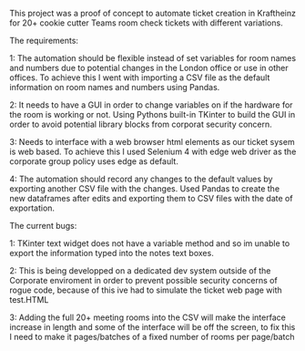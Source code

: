 This project was a proof of concept to automate ticket creation in Kraftheinz for 20+ cookie cutter Teams room check tickets with different variations.

The requirements:

1: The automation should be flexible instead of set variables for room names and numbers due to potential changes in the London office or use in other offices.
  To achieve this I went with importing a CSV file as the default information on room names and numbers using Pandas.

2: It needs to have a GUI in order to change variables on if the hardware for the room is working or not.
  Using Pythons built-in TKinter to build the GUI in order to avoid potential library blocks from corporat security concern.  

3: Needs to interface with a web browser html elements as our ticket sysem is web based.
  To achieve this I used Selenium 4 with edge web driver as the corporate group policy uses edge as default.

4: The automation should record any changes to the default values by exporting another CSV file with the changes.
  Used Pandas to create the new dataframes after edits and exporting them to CSV files with the date of exportation.

The current bugs:

1: TKinter text widget does not have a variable method and so im unable to export the information typed into the notes text boxes.

2: This is being developped on a dedicated dev system outside of the Corporate enviroment in order to prevent possible security concerns of rogue code,
because of this ive had to simulate the ticket web page with test.HTML

3: Adding the full 20+ meeting rooms into the CSV will make the interface increase in length and some of the interface will be off the screen,
to fix this I need to make it pages/batches of a fixed number of rooms per page/batch
